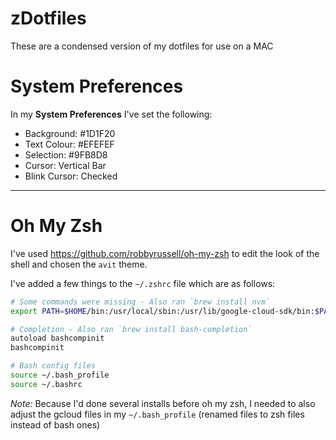 # zDotfiles
These are a condensed version of my dotfiles for use on a MAC

# System Preferences

In my **System Preferences** I've set the following:

- Background: #1D1F20
- Text Colour: #EFEFEF
- Selection: #9FB8D8
- Cursor: Vertical Bar
- Blink Cursor: Checked

---

# Oh My Zsh

I've used https://github.com/robbyrussell/oh-my-zsh to edit the look of the shell and chosen the `avit` theme.

I've added a few things to the `~/.zshrc` file which are as follows:

```bash
# Some commands were missing - Also ran `brew install nvm`
export PATH=$HOME/bin:/usr/local/sbin:/usr/lib/google-cloud-sdk/bin:$PATH

# Completion - Also ran `brew install bash-completion`
autoload bashcompinit
bashcompinit

# Bash config files
source ~/.bash_profile
source ~/.bashrc
```

*Note:* Because I'd done several installs before oh my zsh, I needed to also adjust the gcloud files in my `~/.bash_profile` (renamed files to zsh files instead of bash ones)